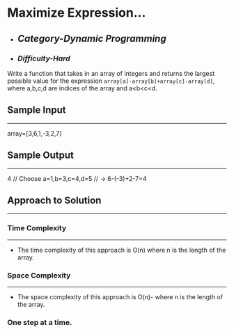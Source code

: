 # Maximize Expression...

- ## **_Category-Dynamic Programming_**
- ### **_Difficulty-Hard_**

Write a function that takes in an array of integers and returns the largest possible value for the expression `array[a]-array[b]+array[c]-array[d]`, where a,b,c,d are indices of the array and a<b<c<d.

## Sample Input

---

array=[3,6,1,-3,2,7]

## Sample Output

---

4
// Choose a=1,b=3,c=4,d=5
// -> 6-(-3)+2-7=4

## Approach to Solution

---

### Time Complexity

---

- The time complexity of this approach is O(n) where n is the length of the array.

### Space Complexity

---

- The space complexity of this approach is O(n)- where n is the length of the array.

### One step at a time.
